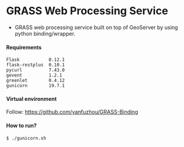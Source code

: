 # GRASS Web Processing Service

* GRASS web processing service built on top of GeoServer by using python binding/wrapper.

#### Requirements       
    Flask           0.12.1     
    flask-restplus  0.10.1          
    pycurl          7.43.0  
    gevent          1.2.1      
    greenlet        0.4.12     
    gunicorn        19.7.1        

#### Virtual environment
Follow: https://github.com/yanfuzhou/GRASS-Binding  

#### How to run?
```bash
$ ./gunicorn.sh
```